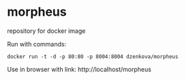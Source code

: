 # morpheus
repository for docker image

Run with commands:

`docker run -t -d -p 80:80 -p 8004:8004 dzenkova/morpheus`

Use in browser with link: 
http://localhost/morpheus
